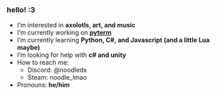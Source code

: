 ### hello! :3

- I’m interested in **axolotls, art, and music**
- I’m currently working on **[pyterm](https://github.com/noodlotl/pyterm)**
- I’m currently learning **Python, C#, and Javascript (and a little Lua maybe)**
- I’m looking for help with **c# and unity**
- How to reach me:
    - Discord: @noodledx
    - Steam: noodle_lmao
- Pronouns: **he/him**
